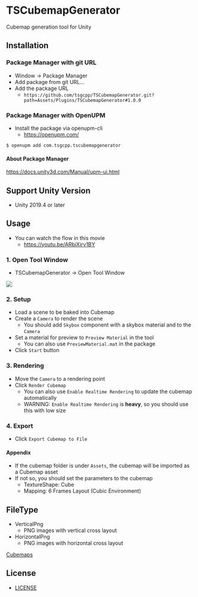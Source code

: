 # TSCubemapGenerator
Cubemap generation tool for Unity

## Installation

### Package Manager with git URL
- Window -> Package Manager
- Add package from git URL...
- Add the package URL
  - `https://github.com/tsgcpp/TSCubemapGenerator.git?path=Assets/Plugins/TSCubemapGenerator#1.0.0`

### Package Manager with OpenUPM
- Install the package via openupm-cli
  - https://openupm.com/

```shell
$ openupm add com.tsgcpp.tscubemapgenerator
```

#### About Package Manager
https://docs.unity3d.com/Manual/upm-ui.html

## Support Unity Version
- Unity 2019.4 or later

## Usage
- You can watch the flow in this movie
  - https://youtu.be/ARbiXirv1BY

### 1. Open Tool Window
- TSCubemapGenerator -> Open Tool Window

![](./Documents/Images/open_tool_window.jpg)

### 2. Setup
- Load a scene to be baked into Cubemap
- Create a `Camera` to render the scene
  - You should add `Skybox` component with a skybox material and to the `Camera`
- Set a material for preview to `Preview Material` in the tool
  - You can also use `PreviewMaterial.mat` in the package
- Click `Start` button

### 3. Rendering
- Move the `Camera` to a rendering point
- Click `Render Cubemap`
  - You can also use `Enable Realtime Rendering` to update the cubemap automatically
  - WARNING: `Enable Realtime Rendering` is **heavy**, so you should use this with low size

### 4. Export
- Click `Export Cubemap to File`

#### Appendix
- If the cubemap folder is under `Assets`, the cubemap will be imported as a Cubemap asset
- If not so, you should set the parameters to the cubemap
  - TextureShape: Cube
  - Mapping: 6 Frames Layout (Cubic Environment)

## FileType
- VerticalPng
  - PNG images with vertical cross layout
- HorizontalPng
  - PNG images with horizontal cross layout

[Cubemaps](https://docs.unity3d.com/Manual/class-Cubemap.html)

## License
- [LICENSE](./LICENSE)
